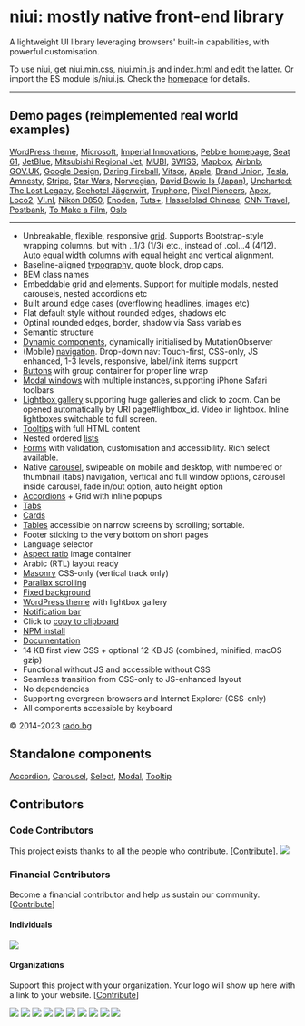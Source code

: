 # niui: mostly native front-end library

A lightweight UI library leveraging browsers' built-in capabilities, with powerful customisation. 

To use niui, get [niui.min.css](https://radogado.github.io/niui/dist/niui.min.css), [niui.min.js](https://radogado.github.io/niui/dist/niui.min.js) and [index.html](https://radogado.github.io/niui/dist/index.html) and edit the latter. Or import the ES module js/niui.js. Check the [homepage](https://radogado.github.io/niui/) for details.

---

## Demo pages (reimplemented real world examples)

[WordPress theme](http://rado.bg), [Microsoft](https://radogado.github.io/niui/demos/microsoft/), [Imperial Innovations](https://radogado.github.io/niui/demos/imperialinnovations/), [Pebble homepage](https://radogado.github.io/niui/demos/pebble/), [Seat 61](https://radogado.github.io/niui/demos/seat61/), [JetBlue](https://radogado.github.io/niui/demos/jetblue/), [Mitsubishi Regional Jet](https://radogado.github.io/niui/demos/mrj/), [MUBI](https://radogado.github.io/niui/demos/mubi/), [SWISS](https://radogado.github.io/niui/demos/swiss/), [Mapbox](https://radogado.github.io/niui/demos/mapbox/), [Airbnb](https://radogado.github.io/niui/demos/airbnb/), [GOV.UK](https://radogado.github.io/niui/demos/gov.uk/), [Google Design](https://radogado.github.io/niui/demos/google-design/), [Daring Fireball](https://radogado.github.io/niui/demos/daringfireball/), [Vitsœ](https://radogado.github.io/niui/demos/vitsoe/), [Apple](https://radogado.github.io/niui/demos/apple/), [Brand Union](https://radogado.github.io/niui/demos/brandunion/), [Tesla](https://radogado.github.io/niui/demos/tesla/), [Amnesty](https://radogado.github.io/niui/demos/amnesty/), [Stripe](https://radogado.github.io/niui/demos/stripe/), [Star Wars](https://radogado.github.io/niui/demos/starwars/), [Norwegian](https://radogado.github.io/niui/demos/norwegian/), [David Bowie Is (Japan)](https://radogado.github.io/niui/demos/davidbowieis/), [Uncharted: The Lost Legacy](https://radogado.github.io/niui/demos/uncharted-the-lost-legacy/), [Seehotel Jägerwirt](https://radogado.github.io/niui/demos/seehotel-jaegerwirt/), [Truphone](https://radogado.github.io/niui/demos/truphone/), [Pixel Pioneers](https://radogado.github.io/niui/demos/pixelpioneers/), [Apex](https://radogado.github.io/niui/demos/apex/), [Loco2](https://radogado.github.io/niui/demos/loco2/), [VI.nl](https://radogado.github.io/niui/demos/vi.nl/), [Nikon D850](https://radogado.github.io/niui/demos/nikon-d850/), [Enoden](https://radogado.github.io/niui/demos/enoden/), [Tuts+](https://radogado.github.io/niui/demos/tutsplus/), [Hasselblad Chinese](https://radogado.github.io/niui/demos/hasselblad/), [CNN Travel](https://radogado.github.io/niui/demos/cnn-travel/), [Postbank](https://radogado.github.io/niui/demos/postbank/), [To Make a Film](https://radogado.github.io/niui/demos/tomakeafilm/), [Oslo](https://radogado.github.io/niui/demos/oslo/)

---

- Unbreakable, flexible, responsive [grid](https://radogado.github.io/niui/#grid). Supports Bootstrap-style wrapping columns, but with ._1/3 (1/3) etc., instead of .col...4 (4/12). Auto equal width columns with equal height and vertical alignment.
- Baseline-aligned [typography](https://radogado.github.io/niui/#typography), quote block, drop caps.
- BEM class names
- Embeddable grid and elements. Support for multiple modals, nested carousels, nested accordions etc
- Built around edge cases (overflowing headlines, images etc)
- Flat default style without rounded edges, shadows etc
- Optinal rounded edges, border, shadow via Sass variables
- Semantic structure
- [Dynamic components](https://radogado.github.io/niui/#dynamic-components), dynamically initialised by MutationObserver
- (Mobile) [navigation](https://radogado.github.io/niui/#nav). Drop-down nav: Touch-first, CSS-only, JS enhanced, 1-3 levels, responsive, label/link items support
- [Buttons](https://radogado.github.io/niui/#buttons) with group container for proper line wrap
- [Modal windows](https://radogado.github.io/niui/#modal) with multiple instances, supporting iPhone Safari toolbars
- [Lightbox gallery](https://radogado.github.io/niui/#lightbox) supporting huge galleries and click to zoom. Can be opened automatically by URI page#lightbox_id. Video in lightbox. Inline lightboxes switchable to full screen.
- [Tooltips](https://radogado.github.io/niui/#tooltip) with full HTML content
- Nested ordered [lists](https://radogado.github.io/niui/#lists)
- [Forms](https://radogado.github.io/niui/#forms) with validation, customisation and accessibility. Rich select available.
- Native [carousel](https://radogado.github.io/niui/#carousel), swipeable on mobile and desktop, with numbered or thumbnail (tabs) navigation, vertical and full window options, carousel inside carousel, fade in/out option, auto height option
- [Accordions](https://radogado.github.io/niui/#accordion) + Grid with inline popups
- [Tabs](https://radogado.github.io/niui/#tabs)
- [Cards](https://radogado.github.io/niui/#cards)
- [Tables](https://radogado.github.io/niui/#tables) accessible on narrow screens by scrolling; sortable.
- Footer sticking to the very bottom on short pages
- Language selector
- [Aspect ratio](https://radogado.github.io/niui/#aspect-ratio) image container
- Arabic (RTL) layout ready
- [Masonry](https://radogado.github.io/niui/#masonry) CSS-only (vertical track only)
- [Parallax scrolling](https://radogado.github.io/niui/#parallax)
- [Fixed background](https://radogado.github.io/niui/#fixed-background)
- [WordPress theme](https://radogado.github.io/niui/niui-wp.zip) with lightbox gallery
- [Notification bar](https://radogado.github.io/niui/#notifications)
- Click to [copy to clipboard](https://radogado.github.io/niui/#copy)
- [NPM install](https://radogado.github.io/niui/#usage)
- [Documentation](https://radogado.github.io/niui/#)
- 14 KB first view CSS + optional 12 KB JS (combined, minified, macOS gzip)
- Functional without JS and accessible without CSS
- Seamless transition from CSS-only to JS-enhanced layout
- No dependencies
- Supporting evergreen browsers and Internet Explorer (CSS-only)
- All components accessible by keyboard

© 2014-2023 [rado.bg](http://rado.bg)

## Standalone components

[Accordion](https://radogado.github.io/n-accordion/), [Carousel](https://nativecarousel.com), [Select](https://radogado.github.io/n-select/), [Modal](https://radogado.github.io/n-modal/), [Tooltip](https://github.com/radogado/n-tooltip)
## Contributors

### Code Contributors

This project exists thanks to all the people who contribute. [[Contribute](CONTRIBUTING.md)].
<a href="https://github.com/radogado/niui/graphs/contributors"><img src="https://opencollective.com/niui/contributors.svg?width=890&button=false" /></a>

### Financial Contributors

Become a financial contributor and help us sustain our community. [[Contribute](https://opencollective.com/niui/contribute)]

#### Individuals

<a href="https://opencollective.com/niui"><img src="https://opencollective.com/niui/individuals.svg?width=890"></a>

#### Organizations

Support this project with your organization. Your logo will show up here with a link to your website. [[Contribute](https://opencollective.com/niui/contribute)]

<a href="https://opencollective.com/niui/organization/0/website"><img src="https://opencollective.com/niui/organization/0/avatar.svg"></a>
<a href="https://opencollective.com/niui/organization/1/website"><img src="https://opencollective.com/niui/organization/1/avatar.svg"></a>
<a href="https://opencollective.com/niui/organization/2/website"><img src="https://opencollective.com/niui/organization/2/avatar.svg"></a>
<a href="https://opencollective.com/niui/organization/3/website"><img src="https://opencollective.com/niui/organization/3/avatar.svg"></a>
<a href="https://opencollective.com/niui/organization/4/website"><img src="https://opencollective.com/niui/organization/4/avatar.svg"></a>
<a href="https://opencollective.com/niui/organization/5/website"><img src="https://opencollective.com/niui/organization/5/avatar.svg"></a>
<a href="https://opencollective.com/niui/organization/6/website"><img src="https://opencollective.com/niui/organization/6/avatar.svg"></a>
<a href="https://opencollective.com/niui/organization/7/website"><img src="https://opencollective.com/niui/organization/7/avatar.svg"></a>
<a href="https://opencollective.com/niui/organization/8/website"><img src="https://opencollective.com/niui/organization/8/avatar.svg"></a>
<a href="https://opencollective.com/niui/organization/9/website"><img src="https://opencollective.com/niui/organization/9/avatar.svg"></a>
